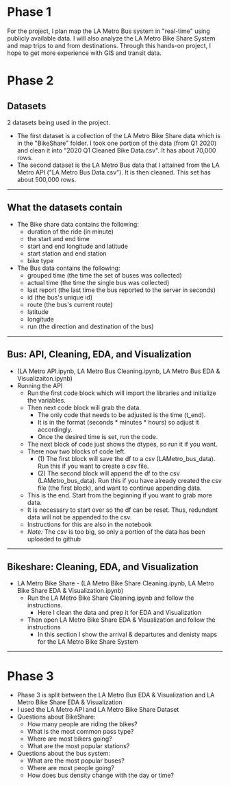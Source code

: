 # Phase 1
For the project, I plan map the LA Metro Bus system in "real-time" using publicly available data. I will also analyze the LA Metro Bike Share System and map trips to and from destinations. Through this hands-on project, I hope to get more experience with GIS and transit data.

# Phase 2

## Datasets
2 datasets being used in the project. 
- The first dataset is a collection of the LA Metro Bike Share data which is in the "BikeShare" folder. I took one portion of the data (from Q1 2020) and clean it into "2020 Q1 Cleaned Bike Data.csv". It has about 70,000 rows.
- The second dataset is the LA Metro Bus data that I attained from the LA Metro API ("LA Metro Bus Data.csv"). It is then cleaned. This set has about 500,000 rows.

---

## What the datasets contain
- The Bike share data contains the following: 
  - duration of the ride (in minute)
  - the start and end time
  - start and end longitude and latitude
  - start station and end station
  - bike type
- The Bus data contains the following:
  - grouped time (the time the set of buses was collected)
  - actual time (the time the single bus was collected)
  - last report (the last time the bus reported to the server in seconds)
  - id (the bus's unique id)
  - route (the bus's current route)
  - latitude
  - longitude
  - run (the direction and destination of the bus)
  
---  

## Bus: API, Cleaning, EDA, and Visualization
- (LA Metro API.ipynb, LA Metro Bus Cleaning.ipynb, LA Metro Bus EDA & Visualizaiton.ipynb)
- Running the API
  - Run the first code block which will import the libraries and initialize the variables.
  - Then next code block will grab the data.
    - The only code that needs to be adjusted is the time (t_end).
    - It is in the format (seconds * minutes * hours) so adjust it accordingly.
    - Once the desired time is set, run the code.
  - The next block of code just shows the dtypes, so run it if you want.
  - There now two blocks of code left.
    - (1) The first block will save the df to a csv (LAMetro_bus_data). Run this if you want to create a csv file.
    - (2) The second block will append the df to the csv (LAMetro_bus_data). Run this if you have already created the csv file (the first block), and want to continue appending data.
  - This is the end. Start from the beginning if you want to grab more data.
  - It is necessary to start over so the df can be reset. Thus, redundant data will not be appended to the csv.
  - Instructions for this are also in the notebook
  - *Note:* The csv is too big, so only a portion of the data has been uploaded to github
  
---

## Bikeshare: Cleaning, EDA, and Visualization
- LA Metro Bike Share - (LA Metro Bike Share Cleaning.ipynb, LA Metro Bike Share EDA & Visualization.ipynb)
  - Run the LA Metro Bike Share Cleaning.ipynb and follow the instructions.
    - Here I clean the data and prep it for EDA and Visualization
  - Then open LA Metro Bike Share EDA & Visualization and follow the instructions
    - In this section I show the arrival & departures and denisty maps for the LA Metro Bike Share System
    
---

# Phase 3
- Phase 3 is split between the LA Metro Bus EDA & Visualization and LA Metro Bike Share EDA & Visualization
- I used the LA Metro API and LA Metro Bike Share Dataset
- Questions about BikeShare:
  - How many people are riding the bikes?
  - What is the most common pass type?
  - Where are most bikers going?
  - What are the most popular stations?
- Questions about the bus system:
  - What are the most popular buses?
  - Where are most people going?
  - How does bus density change with the day or time?
